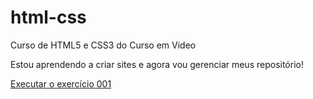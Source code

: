 # html-css
 Curso de HTML5 e CSS3 do Curso em Video

 Estou aprendendo a criar sites e agora vou gerenciar meus repositório!

 <a href="https://rodrigomaruya.github.io/html-css/exercicio/ex001/index.html">Executar o exercício 001 </a>
